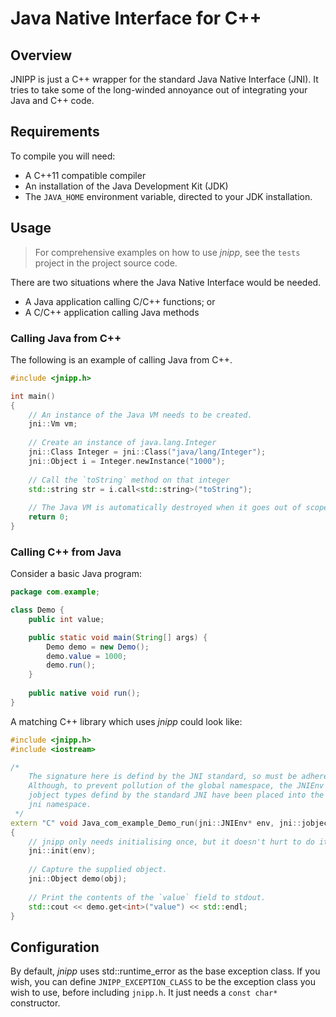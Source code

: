 Java Native Interface for C++
=============================

## Overview

JNIPP is just a C++ wrapper for the standard Java Native Interface (JNI). It
tries to take some of the long-winded annoyance out of integrating your Java
and C++ code.

## Requirements

To compile you will need:
 - A C++11 compatible compiler
 - An installation of the Java Development Kit (JDK)
 - The `JAVA_HOME` environment variable, directed to your JDK installation.

## Usage

> For comprehensive examples on how to use *jnipp*, see the `tests` project
> in the project source code.

There are two situations where the Java Native Interface would be needed.
 - A Java application calling C/C++ functions; or
 - A C/C++ application calling Java methods

### Calling Java from C++

The following is an example of calling Java from C++.

```C++
#include <jnipp.h>

int main()
{
	// An instance of the Java VM needs to be created.
	jni::Vm vm;
	
	// Create an instance of java.lang.Integer
	jni::Class Integer = jni::Class("java/lang/Integer");
	jni::Object i = Integer.newInstance("1000");
	
	// Call the `toString` method on that integer
	std::string str = i.call<std::string>("toString");
	
	// The Java VM is automatically destroyed when it goes out of scope.
	return 0;
}
```

### Calling C++ from Java

Consider a basic Java program:

```Java
package com.example;

class Demo {
	public int value;

	public static void main(String[] args) {
		Demo demo = new Demo();
		demo.value = 1000;
		demo.run();
	}
	
	public native void run();
}
```
A matching C++ library which uses *jnipp* could look like:

```C++
#include <jnipp.h>
#include <iostream>

/*
	The signature here is defind by the JNI standard, so must be adhered to.
	Although, to prevent pollution of the global namespace, the JNIEnv and
	jobject types defind by the standard JNI have been placed into the
	jni namespace.
 */
extern "C" void Java_com_example_Demo_run(jni::JNIEnv* env, jni::jobject obj)
{
	// jnipp only needs initialising once, but it doesn't hurt to do it again.
	jni::init(env);
	
	// Capture the supplied object.
	jni::Object demo(obj);
	
	// Print the contents of the `value` field to stdout.
	std::cout << demo.get<int>("value") << std::endl;
}
```

## Configuration

By default, *jnipp* uses std::runtime_error as the base exception class. If you wish,
you can define `JNIPP_EXCEPTION_CLASS` to be the exception class you wish to use, before
including `jnipp.h`. It just needs a `const char*` constructor.

